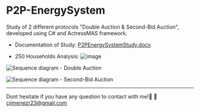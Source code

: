 # P2P-EnergySystem


Study of 2 different protocols "Double Auction & Second-Bid Auction", developed using C# and ActressMAS framework.

- Documentation of Study:
[P2PEnergySystemStudy.docx](https://github.com/Carlosjr5/P2P-EnergySystem/files/12064871/P2PEnergySystemStudy.docx)


 - 250 Households Analysis:
![image](https://github.com/Carlosjr5/P2P-EnergySystem/assets/77840319/d2b5be6e-0458-41e4-bc5f-5925a0a10452)



 ![Sequence diagram - Double Auction](https://github.com/Carlosjr5/P2P-EnergySystem/assets/77840319/80e5a71f-e89a-4888-8d80-c624f763add5)

![Sequence diagram - Second-Bid Auction](https://github.com/Carlosjr5/P2P-EnergySystem/assets/77840319/fb8b5630-648b-49f5-ae65-52c5f4fa2563)

---------------------------------------------------------------

Dont hesitate if you have any question to contact with me!🚀
📧cjimenezr23@gmail.com
